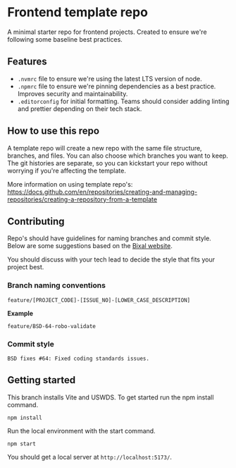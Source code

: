 # Frontend template repo

A minimal starter repo for frontend projects. Created to ensure we're following some baseline best practices.

## Features

- `.nvmrc` file to ensure we're using the latest LTS version of node.
- `.npmrc` file to ensure we're pinning dependencies as a best practice. Improves security and maintainability.
- `.editorconfig` for initial formatting. Teams should consider adding linting and prettier depending on their tech stack.

## How to use this repo

A template repo will create a new repo with the same file structure, branches, and files. You can also choose which branches you want to keep. The git histories are separate, so you can kickstart your repo without worrying if you're affecting the template.

More information on using template repo's:
https://docs.github.com/en/repositories/creating-and-managing-repositories/creating-a-repository-from-a-template

## Contributing

Repo's should have guidelines for naming branches and commit style. Below are some suggestions based on the [Bixal website](https://github.com/Bixal/bixal-site-drupal).

You should discuss with your tech lead to decide the style that fits your project best.

### Branch naming conventions

```
feature/[PROJECT_CODE]-[ISSUE_NO]-[LOWER_CASE_DESCRIPTION]
```

**Example**

```
feature/BSD-64-robo-validate
```

### Commit style

```
BSD fixes #64: Fixed coding standards issues.
```

## Getting started

This branch installs Vite and USWDS. To get started run the npm install command.

```
npm install
```

Run the local environment with the start command.

```
npm start
```

You should get a local server at `http://localhost:5173/`.
